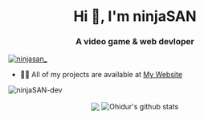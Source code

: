 <h1 align="center">Hi 👋, I'm ninjaSAN</h1>
<h3 align="center">A video game & web devloper</h3>

<p align="left"> <a href="https://twitter.com/ninjasan_" target="blank"><img src="https://img.shields.io/twitter/follow/ninjasan_?logo=twitter&style=for-the-badge" alt="ninjasan_" /></a> </p>

- 👨‍💻 All of my projects are available at [My Website](https://ninjasan.glitch.me) 

<p><img align="center" src="https://github-readme-stats.vercel.app/api/top-langs?username=ninjaSAN-dev&show_icons=true&locale=en&layout=compact" alt="ninjaSAN-dev" /></p> 

<p align="center">
  <img align="center" src="https://github-readme-stats.vercel.app/api/top-langs/?username=ninjaSAN-dev&theme=radical&hide_langs_below=1&layout=compact" />
  <img align="center" src="https://github-readme-stats.vercel.app/api?username=ninjaSAN-dev&show_icons=true&theme=radical&line_height=21" alt="Ohidur's github stats"/>
</p>
